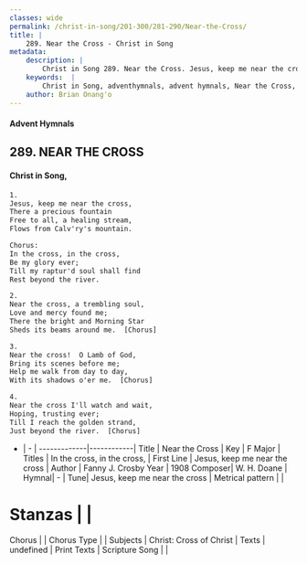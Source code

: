 ```yaml
---
classes: wide
permalink: /christ-in-song/201-300/281-290/Near-the-Cross/
title: |
    289. Near the Cross - Christ in Song
metadata:
    description: |
        Christ in Song 289. Near the Cross. Jesus, keep me near the cross, There a precious fountain Free to all, a healing stream, Flows from Calv'ry's mountain. Chorus: In the cross, in the cross, Be my glory ever; Till my raptur'd soul shall find Rest beyond the river.
    keywords:  |
        Christ in Song, adventhymnals, advent hymnals, Near the Cross, Jesus, keep me near the cross. In the cross, in the cross,
    author: Brian Onang'o
---
```


#### Advent Hymnals
## 289. NEAR THE CROSS
####  Christ in Song,

```txt
1.
Jesus, keep me near the cross,
There a precious fountain
Free to all, a healing stream,
Flows from Calv'ry's mountain.

Chorus:
In the cross, in the cross,
Be my glory ever;
Till my raptur'd soul shall find
Rest beyond the river.

2.
Near the cross, a trembling soul,
Love and mercy found me;
There the bright and Morning Star
Sheds its beams around me.  [Chorus]

3.
Near the cross!  O Lamb of God,
Bring its scenes before me;
Help me walk from day to day,
With its shadows o'er me.  [Chorus]

4.
Near the cross I'll watch and wait,
Hoping, trusting ever;
Till I reach the golden strand,
Just beyond the river.  [Chorus]

```

- |   -  |
-------------|------------|
Title | Near the Cross |
Key | F Major |
Titles | In the cross, in the cross, |
First Line | Jesus, keep me near the cross |
Author | Fanny J. Crosby
Year | 1908
Composer| W. H. Doane |
Hymnal|  - |
Tune| Jesus, keep me near the cross |
Metrical pattern | |
# Stanzas |  |
Chorus |  |
Chorus Type |  |
Subjects | Christ: Cross of Christ |
Texts | undefined |
Print Texts | 
Scripture Song |  |
    
